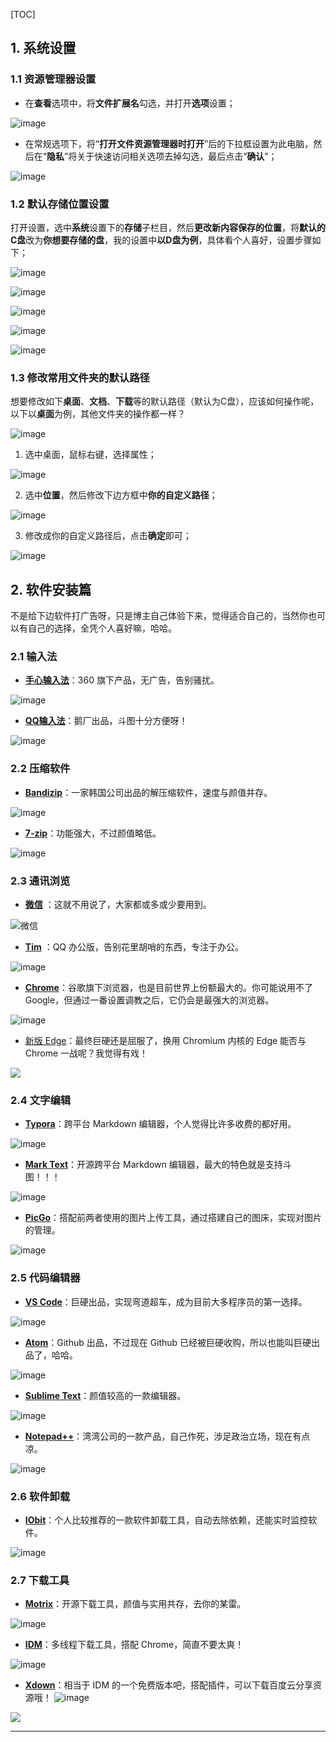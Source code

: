 [TOC]

## 1. 系统设置

### 1.1 资源管理器设置

* 在**查看**选项中，将**文件扩展名**勾选，并打开**选项**设置；

![image](https://imgconvert.csdnimg.cn/aHR0cHM6Ly91cGxvYWQtaW1hZ2VzLmppYW5zaHUuaW8vdXBsb2FkX2ltYWdlcy85NzQ3MzUwLTM4YWI0ODk1NzI1Y2I3ODYucG5n?x-oss-process=image/format,png) 

* 在常规选项下，将“**打开文件资源管理器时打开**”后的下拉框设置为此电脑，然后在“**隐私**”将关于快速访问相关选项去掉勾选，最后点击“**确认**”；

![image](https://imgconvert.csdnimg.cn/aHR0cHM6Ly91cGxvYWQtaW1hZ2VzLmppYW5zaHUuaW8vdXBsb2FkX2ltYWdlcy85NzQ3MzUwLTNlN2U1ZTFjZDZjM2EyNDkucG5n?x-oss-process=image/format,png) 

### 1.2 默认存储位置设置

打开设置，选中**系统**设置下的**存储**子栏目，然后**更改新内容保存的位置**，将**默认的C盘**改为**你想要存储的盘**，我的设置中**以D盘为例**，具体看个人喜好，设置步骤如下；

![image](https://imgconvert.csdnimg.cn/aHR0cHM6Ly91cGxvYWQtaW1hZ2VzLmppYW5zaHUuaW8vdXBsb2FkX2ltYWdlcy85NzQ3MzUwLTgzMThiNjQ0MGE4YTIzOGEucG5n?x-oss-process=image/format,png) 

![image](https://imgconvert.csdnimg.cn/aHR0cHM6Ly91cGxvYWQtaW1hZ2VzLmppYW5zaHUuaW8vdXBsb2FkX2ltYWdlcy85NzQ3MzUwLWJmMmE0NzFiMGUzZDlmMmIucG5n?x-oss-process=image/format,png) 

![image](https://imgconvert.csdnimg.cn/aHR0cHM6Ly91cGxvYWQtaW1hZ2VzLmppYW5zaHUuaW8vdXBsb2FkX2ltYWdlcy85NzQ3MzUwLTZmMTgyM2I0YjY5NTU4ZTgucG5n?x-oss-process=image/format,png) 

![image](https://imgconvert.csdnimg.cn/aHR0cHM6Ly91cGxvYWQtaW1hZ2VzLmppYW5zaHUuaW8vdXBsb2FkX2ltYWdlcy85NzQ3MzUwLTY1NDYxNTA5YTI2Y2JmODgucG5n?x-oss-process=image/format,png) 

![image](https://imgconvert.csdnimg.cn/aHR0cHM6Ly91cGxvYWQtaW1hZ2VzLmppYW5zaHUuaW8vdXBsb2FkX2ltYWdlcy85NzQ3MzUwLTRiMDA0NDExNDFjYjI1ZmQucG5n?x-oss-process=image/format,png) 

### 1.3 修改常用文件夹的默认路径

想要修改如下**桌面**、**文档**、**下载**等的默认路径（默认为C盘），应该如何操作呢，以下以**桌面**为例，其他文件夹的操作都一样？

![image](https://imgconvert.csdnimg.cn/aHR0cHM6Ly91cGxvYWQtaW1hZ2VzLmppYW5zaHUuaW8vdXBsb2FkX2ltYWdlcy85NzQ3MzUwLTEyNTIwMWJhYTUyZjA3N2IucG5n?x-oss-process=image/format,png) 

1. 选中桌面，鼠标右键，选择属性；

![image](https://imgconvert.csdnimg.cn/aHR0cHM6Ly91cGxvYWQtaW1hZ2VzLmppYW5zaHUuaW8vdXBsb2FkX2ltYWdlcy85NzQ3MzUwLWZiZjE1ZDdiMTY0NzIyOWIucG5n?x-oss-process=image/format,png) 

2. 选中**位置**，然后修改下边方框中**你的自定义路径**；

![image](https://imgconvert.csdnimg.cn/aHR0cHM6Ly91cGxvYWQtaW1hZ2VzLmppYW5zaHUuaW8vdXBsb2FkX2ltYWdlcy85NzQ3MzUwLTlhYmViNDBmMWEyYzA4ZWIucG5n?x-oss-process=image/format,png) 

3. 修改成你的自定义路径后，点击**确定**即可；

![image](https://imgconvert.csdnimg.cn/aHR0cHM6Ly91cGxvYWQtaW1hZ2VzLmppYW5zaHUuaW8vdXBsb2FkX2ltYWdlcy85NzQ3MzUwLWQxZGRjNzVhZDA5NjNkMGIucG5n?x-oss-process=image/format,png) 

## 2. 软件安装篇

不是给下边软件打广告呀，只是博主自己体验下来，觉得适合自己的，当然你也可以有自己的选择，全凭个人喜好嘛，哈哈。

### 2.1 输入法

* **[手心输入法](http://www.xinshuru.com/index.html?p=win)**：360 旗下产品，无广告，告别骚扰。

![image](https://imgconvert.csdnimg.cn/aHR0cHM6Ly91cGxvYWQtaW1hZ2VzLmppYW5zaHUuaW8vdXBsb2FkX2ltYWdlcy85NzQ3MzUwLTdkNjU5ODZkZGVlZWM3N2UucG5n?x-oss-process=image/format,png) 

* **[QQ输入法](http://qq.pinyin.cn/)**：鹅厂出品，斗图十分方便呀！

![image](https://imgconvert.csdnimg.cn/aHR0cHM6Ly91cGxvYWQtaW1hZ2VzLmppYW5zaHUuaW8vdXBsb2FkX2ltYWdlcy85NzQ3MzUwLTFkZGM1NTA1MzY3ZDY3NGQucG5n?x-oss-process=image/format,png) 

### 2.2 压缩软件

* **[Bandizip](http://www.bandisoft.com/)**：一家韩国公司出品的解压缩软件，速度与颜值并存。

![image](https://imgconvert.csdnimg.cn/aHR0cHM6Ly91cGxvYWQtaW1hZ2VzLmppYW5zaHUuaW8vdXBsb2FkX2ltYWdlcy85NzQ3MzUwLTBmOGUyNzM4MDA3NzExNzIucG5n?x-oss-process=image/format,png) 

* **[7-zip](https://www.7-zip.org/)**：功能强大，不过颜值略低。

![image](https://imgconvert.csdnimg.cn/aHR0cHM6Ly91cGxvYWQtaW1hZ2VzLmppYW5zaHUuaW8vdXBsb2FkX2ltYWdlcy85NzQ3MzUwLWE4MTFkNjQ0ODVkN2RkYTQucG5n?x-oss-process=image/format,png) 

### 2.3 通讯浏览

* **[微信](https://weixin.qq.com/)**  ：这就不用说了，大家都或多或少要用到。

![微信](https://imgconvert.csdnimg.cn/aHR0cHM6Ly91cGxvYWQtaW1hZ2VzLmppYW5zaHUuaW8vdXBsb2FkX2ltYWdlcy85NzQ3MzUwLTI4NjY1NmM0N2ZmYWFjMTYucG5n?x-oss-process=image/format,png) 

* **[Tim](https://tim.qq.com/)**  ：QQ 办公版，告别花里胡哨的东西，专注于办公。

![image](https://imgconvert.csdnimg.cn/aHR0cHM6Ly91cGxvYWQtaW1hZ2VzLmppYW5zaHUuaW8vdXBsb2FkX2ltYWdlcy85NzQ3MzUwLTg4MjRlMmM5YTg5MTA5MTEucG5n?x-oss-process=image/format,png) 

* **[Chrome](https://www.google.cn/intl/zh-CN/chrome/)**：谷歌旗下浏览器，也是目前世界上份额最大的。你可能说用不了 Google，但通过一番设置调教之后，它仍会是最强大的浏览器。

![image](https://imgconvert.csdnimg.cn/aHR0cHM6Ly91cGxvYWQtaW1hZ2VzLmppYW5zaHUuaW8vdXBsb2FkX2ltYWdlcy85NzQ3MzUwLTZmZmJkYzMyZTAxYzM5Y2EucG5n?x-oss-process=image/format,png) 

- [新版 Edge](https://www.microsoft.com/en-us/edge)：最终巨硬还是屈服了，换用 Chromium 内核的 Edge 能否与 Chrome 一战呢？我觉得有戏！

![](https://user-gold-cdn.xitu.io/2020/5/26/17250156096b2fdf?w=2546&h=1387&f=png&s=2363503)

### 2.4 文字编辑

* **[Typora](https://www.typora.io/)**：跨平台 Markdown 编辑器，个人觉得比许多收费的都好用。

![image](https://imgconvert.csdnimg.cn/aHR0cHM6Ly91cGxvYWQtaW1hZ2VzLmppYW5zaHUuaW8vdXBsb2FkX2ltYWdlcy85NzQ3MzUwLTViNzNiYWE4MjZmMjRjNTkucG5n?x-oss-process=image/format,png) 

* **[Mark Text](https://marktext.app/)**：开源跨平台 Markdown 编辑器，最大的特色就是支持斗图！！！

![image](https://imgconvert.csdnimg.cn/aHR0cHM6Ly91cGxvYWQtaW1hZ2VzLmppYW5zaHUuaW8vdXBsb2FkX2ltYWdlcy85NzQ3MzUwLTdlNWQzZTI4OGY0NTJhOWIucG5n?x-oss-process=image/format,png) 

* **[PicGo](https://molunerfinn.com/PicGo/)**：搭配前两者使用的图片上传工具，通过搭建自己的图床，实现对图片的管理。

![image](https://imgconvert.csdnimg.cn/aHR0cHM6Ly91cGxvYWQtaW1hZ2VzLmppYW5zaHUuaW8vdXBsb2FkX2ltYWdlcy85NzQ3MzUwLWZmOGExNDFiOTdkMmU4YzQucG5n?x-oss-process=image/format,png) 

### 2.5 代码编辑器

* **[VS Code](https://code.visualstudio.com/)**：巨硬出品，实现弯道超车，成为目前大多程序员的第一选择。

![image](https://imgconvert.csdnimg.cn/aHR0cHM6Ly91cGxvYWQtaW1hZ2VzLmppYW5zaHUuaW8vdXBsb2FkX2ltYWdlcy85NzQ3MzUwLTMyNDhjN2ExYjdjZGUxMWMucG5n?x-oss-process=image/format,png)

* **[Atom](https://atom.io/)**：Github 出品，不过现在 Github 已经被巨硬收购，所以也能叫巨硬出品了，哈哈。

![image](https://imgconvert.csdnimg.cn/aHR0cHM6Ly91cGxvYWQtaW1hZ2VzLmppYW5zaHUuaW8vdXBsb2FkX2ltYWdlcy85NzQ3MzUwLTFiNzdjNDAzMzU4ODNlMDUucG5n?x-oss-process=image/format,png) 

* **[Sublime Text](https://www.sublimetext.com/)**：颜值较高的一款编辑器。

![image](https://imgconvert.csdnimg.cn/aHR0cHM6Ly91cGxvYWQtaW1hZ2VzLmppYW5zaHUuaW8vdXBsb2FkX2ltYWdlcy85NzQ3MzUwLWM1MWY5ZWFhMzRjMTJhNDkucG5n?x-oss-process=image/format,png) 

* **[Notepad++](https://notepad-plus-plus.org/downloads/)**：湾湾公司的一款产品，自己作死，涉足政治立场，现在有点凉。

![image](https://imgconvert.csdnimg.cn/aHR0cHM6Ly91cGxvYWQtaW1hZ2VzLmppYW5zaHUuaW8vdXBsb2FkX2ltYWdlcy85NzQ3MzUwLTExYzlkOWExNWI1OTk5NGIucG5n?x-oss-process=image/format,png) 

### 2.6 软件卸载

* **[IObit](https://www.iobit.com/en/index.php?s)**：个人比较推荐的一款软件卸载工具，自动去除依赖，还能实时监控软件。

![image](https://imgconvert.csdnimg.cn/aHR0cHM6Ly91cGxvYWQtaW1hZ2VzLmppYW5zaHUuaW8vdXBsb2FkX2ltYWdlcy85NzQ3MzUwLWMyZTc5MjBhZjFiYzBhZmYucG5n?x-oss-process=image/format,png) 

### 2.7 下载工具

* **[Motrix](https://motrix.app/zh-CN/)**：开源下载工具，颜值与实用共存，去你的某雷。

![image](https://imgconvert.csdnimg.cn/aHR0cHM6Ly91cGxvYWQtaW1hZ2VzLmppYW5zaHUuaW8vdXBsb2FkX2ltYWdlcy85NzQ3MzUwLWJkYmIzOTc2ZjZiOTIxNTIucG5n?x-oss-process=image/format,png) 

* **[IDM](https://www.internetdownloadmanager.com/)**：多线程下载工具，搭配 Chrome，简直不要太爽！

![image](https://imgconvert.csdnimg.cn/aHR0cHM6Ly91cGxvYWQtaW1hZ2VzLmppYW5zaHUuaW8vdXBsb2FkX2ltYWdlcy85NzQ3MzUwLTY2MTI2NzVmYzY1Yzg1YTEucG5n?x-oss-process=image/format,png) 

* **[Xdown](https://xdown.org/)**：相当于 IDM 的一个免费版本吧，搭配插件，可以下载百度云分享资源哦！
  ![image](https://imgconvert.csdnimg.cn/aHR0cHM6Ly91cGxvYWQtaW1hZ2VzLmppYW5zaHUuaW8vdXBsb2FkX2ltYWdlcy85NzQ3MzUwLWM2YjFkNWQ0Mzk4Y2Y0MmEucG5n?x-oss-process=image/format,png)

![](https://gitee.com/cunyu1943/images/raw/master/ImgsUbuntu/20200510234310.png)

---
<link rel="stylesheet" href="https://cdnjs.cloudflare.com/ajax/libs/social-share.js/1.0.16/css/share.min.css">
<center><div class="social-share"></div></center>
<script type="text/javascript" src="https://cdnjs.cloudflare.com/ajax/libs/social-share.js/1.0.16/js/social-share.min.js"></script>